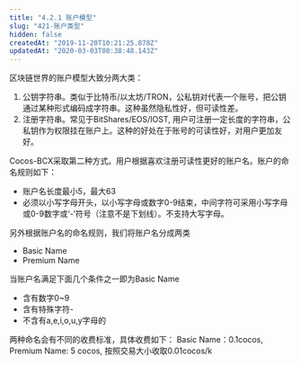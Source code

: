```yaml
---
title: "4.2.1 账户模型"
slug: "421-账户类型"
hidden: false
createdAt: "2019-11-20T10:21:25.878Z"
updatedAt: "2020-03-03T08:38:48.143Z"
---
```

区块链世界的账户模型大致分两大类：
1. 公钥字符串。类似于比特币/以太坊/TRON，公私钥对代表一个账号，把公钥通过某种形式编码成字符串。这种虽然隐私性好，但可读性差。
2. 注册字符串。常见于BitShares/EOS/IOST, 用户可注册一定长度的字符串，公私钥作为权限挂在账户上。这种的好处在于账号的可读性好，对用户更加友好。

Cocos-BCX采取第二种方式。用户根据喜欢注册可读性更好的账户名。账户的命名规则如下：
* 账户名长度最小5，最大63
* 必须以小写字母开头，以小写字母或数字0-9结束，中间字符可采用小写字母或0-9数字或‘-’符号（注意不是下划线）。不支持大写字母。

另外根据账户名的命名规则，我们将账户名分成两类
* Basic Name
* Premium Name

当账户名满足下面几个条件之一即为Basic Name
* 含有数字0~9
* 含有特殊字符- 
* 不含有a,e,i,o,u,y字母的

两种命名会有不同的收费标准，具体收费如下：
Basic Name：0.1cocos,  
Premium Name: 5 cocos, 
按照交易大小收取0.01cocos/k